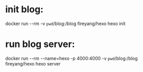 # init blog:

docker run --rm -v `pwd`/blog:/blog fireyang/hexo hexo init

# run blog server:

docker run --rm --name=hexo -p 4000:4000 -v `pwd`/blog:/blog fireyang/hexo hexo server
